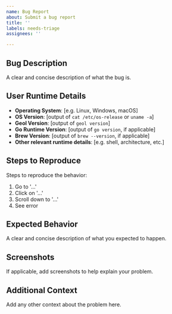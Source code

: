 ```yaml
---
name: Bug Report
about: Submit a bug report
title: ''
labels: needs-triage
assignees: ''

---
```


## Bug Description

A clear and concise description of what the bug is.

## User Runtime Details

- **Operating System**: [e.g. Linux, Windows, macOS]
- **OS Version**: [output of `cat /etc/os-release` or `uname -a`]
- **Geol Version**: [output of `geol version`]
- **Go Runtime Version**: [output of `go version`, if applicable]
- **Brew Version**: [output of `brew --version`, if applicable]
- **Other relevant runtime details**: [e.g. shell, architecture, etc.]


## Steps to Reproduce

Steps to reproduce the behavior:

1. Go to '...'
2. Click on '...'
3. Scroll down to '...'
4. See error

## Expected Behavior

A clear and concise description of what you expected to happen.

## Screenshots

If applicable, add screenshots to help explain your problem.

## Additional Context

Add any other context about the problem here.
